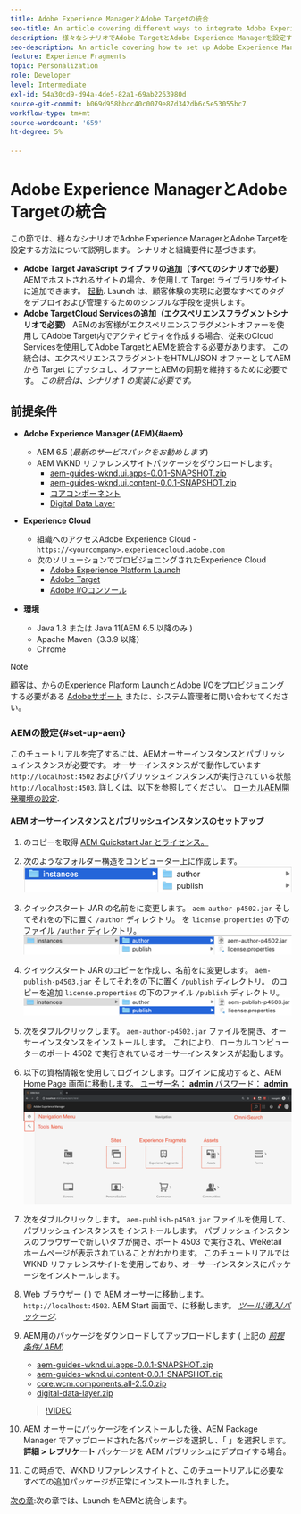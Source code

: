 ```yaml
---
title: Adobe Experience ManagerとAdobe Targetの統合
seo-title: An article covering different ways to integrate Adobe Experience Manager(AEM) with Adobe Target for delivering personalized content.
description: 様々なシナリオでAdobe TargetとAdobe Experience Managerを設定する方法を説明する記事です。
seo-description: An article covering how to set up Adobe Experience Manager with Adobe Target for different scenarios.
feature: Experience Fragments
topic: Personalization
role: Developer
level: Intermediate
exl-id: 54a30cd9-d94a-4de5-82a1-69ab2263980d
source-git-commit: b069d958bbcc40c0079e87d342db6c5e53055bc7
workflow-type: tm+mt
source-wordcount: '659'
ht-degree: 5%

---
```


# Adobe Experience ManagerとAdobe Targetの統合

この節では、様々なシナリオでAdobe Experience ManagerとAdobe Targetを設定する方法について説明します。 シナリオと組織要件に基づきます。

* **Adobe Target JavaScript ライブラリの追加（すべてのシナリオで必要）**
AEMでホストされるサイトの場合、を使用して Target ライブラリをサイトに追加できます。 [起動](https://experienceleague.adobe.com/docs/experience-platform/tags/home.html). Launch は、顧客体験の実現に必要なすべてのタグをデプロイおよび管理するためのシンプルな手段を提供します。
* **Adobe TargetCloud Servicesの追加（エクスペリエンスフラグメントシナリオで必要）**
AEMのお客様がエクスペリエンスフラグメントオファーを使用してAdobe Target内でアクティビティを作成する場合、従来のCloud Servicesを使用してAdobe TargetとAEMを統合する必要があります。 この統合は、エクスペリエンスフラグメントをHTML/JSON オファーとしてAEMから Target にプッシュし、オファーとAEMの同期を維持するために必要です。 
*この統合は、シナリオ 1 の実装に必要です。*

## 前提条件

* **Adobe Experience Manager (AEM){#aem}**
   * AEM 6.5 (*最新のサービスパックをお勧めします*)
   * AEM WKND リファレンスサイトパッケージをダウンロードします。
      * [aem-guides-wknd.ui.apps-0.0.1-SNAPSHOT.zip](https://github.com/adobe/aem-guides-wknd/releases/download/archetype-18.1/aem-guides-wknd.ui.apps-0.0.1-SNAPSHOT.zip)
      * [aem-guides-wknd.ui.content-0.0.1-SNAPSHOT.zip](https://github.com/adobe/aem-guides-wknd/releases/download/archetype-18.1/aem-guides-wknd.ui.content-0.0.1-SNAPSHOT.zip)
      * [コアコンポーネント](https://github.com/adobe/aem-core-wcm-components/releases/download/core.wcm.components.reactor-2.5.0/core.wcm.components.all-2.5.0.zip)
      * [Digital Data Layer](assets/implementation/digital-data-layer.zip)

* **Experience Cloud**
   * 組織へのアクセスAdobe Experience Cloud - `https://<yourcompany>.experiencecloud.adobe.com`
   * 次のソリューションでプロビジョニングされたExperience Cloud
      * [Adobe Experience Platform Launch](https://experiencecloud.adobe.com)
      * [Adobe Target](https://experiencecloud.adobe.com)
      * [Adobe I/Oコンソール](https://console.adobe.io)

* **環境**
   * Java 1.8 または Java 11(AEM 6.5 以降のみ )
   * Apache Maven（3.3.9 以降）
   * Chrome

>[!NOTE]
>
> 顧客は、からのExperience Platform LaunchとAdobe I/Oをプロビジョニングする必要がある [Adobeサポート](https://helpx.adobe.com/jp/contact/enterprise-support.ec.html) または、システム管理者に問い合わせてください。

### AEMの設定{#set-up-aem}

このチュートリアルを完了するには、AEMオーサーインスタンスとパブリッシュインスタンスが必要です。 オーサーインスタンスがで動作しています `http://localhost:4502` およびパブリッシュインスタンスが実行されている状態 `http://localhost:4503`. 詳しくは、以下を参照してください。 [ローカルAEM開発環境の設定](https://helpx.adobe.com/experience-manager/kt/platform-repository/using/local-aem-dev-environment-article-setup.html).

#### AEM オーサーインスタンスとパブリッシュインスタンスのセットアップ

1. のコピーを取得 [AEM Quickstart Jar とライセンス。](https://helpx.adobe.com/experience-manager/6-5/sites/deploying/using/deploy.html#GettingtheSoftware)
2. 次のようなフォルダー構造をコンピューター上に作成します。
   ![フォルダー構造](assets/implementation/aem-setup-1.png)
3. クイックスタート JAR の名前をに変更します。 `aem-author-p4502.jar` そしてそれをの下に置く `/author` ディレクトリ。 を `license.properties` の下のファイル `/author` ディレクトリ。
   ![AEM オーサーインスタンス](assets/implementation/aem-setup-author.png)
4. クイックスタート JAR のコピーを作成し、名前をに変更します。 `aem-publish-p4503.jar` そしてそれをの下に置く `/publish` ディレクトリ。 のコピーを追加 `license.properties` の下のファイル `/publish` ディレクトリ。
   ![AEM パブリッシュインスタンス](assets/implementation/aem-setup-publish.png)
5. 次をダブルクリックします。 `aem-author-p4502.jar` ファイルを開き、オーサーインスタンスをインストールします。 これにより、ローカルコンピューターのポート 4502 で実行されているオーサーインスタンスが起動します。
6. 以下の資格情報を使用してログインします。ログインに成功すると、AEM Home Page 画面に移動します。
ユーザー名： **admin**
パスワード： **admin**
   ![AEM パブリッシュインスタンス](assets/implementation/aem-author-home-page.png)
7. 次をダブルクリックします。 `aem-publish-p4503.jar` ファイルを使用して、パブリッシュインスタンスをインストールします。 パブリッシュインスタンスのブラウザーで新しいタブが開き、ポート 4503 で実行され、WeRetail ホームページが表示されていることがわかります。 このチュートリアルでは WKND リファレンスサイトを使用しており、オーサーインスタンスにパッケージをインストールします。
8. Web ブラウザー ( ) で AEM オーサーに移動します。 `http://localhost:4502`. AEM Start 画面で、に移動します。 *[ツール/導入/パッケージ](http://localhost:4502/crx/packmgr/index.jsp)*.
9. AEM用のパッケージをダウンロードしてアップロードします ( 上記の *[前提条件/ AEM](#aem)*)
   * [aem-guides-wknd.ui.apps-0.0.1-SNAPSHOT.zip](https://github.com/adobe/aem-guides-wknd/releases/download/archetype-18.1/aem-guides-wknd.ui.apps-0.0.1-SNAPSHOT.zip)
   * [aem-guides-wknd.ui.content-0.0.1-SNAPSHOT.zip](https://github.com/adobe/aem-guides-wknd/releases/download/archetype-18.1/aem-guides-wknd.ui.content-0.0.1-SNAPSHOT.zip)
   * [core.wcm.components.all-2.5.0.zip](https://github.com/adobe/aem-core-wcm-components/releases/download/core.wcm.components.reactor-2.5.0/core.wcm.components.all-2.5.0.zip)
   * [digital-data-layer.zip](assets/implementation/digital-data-layer.zip)

   >[!VIDEO](https://video.tv.adobe.com/v/28377?quality=12&learn=on)
10. AEM オーサーにパッケージをインストールした後、AEM Package Manager でアップロードされた各パッケージを選択し、「 」を選択します。 **詳細 > レプリケート** パッケージを AEM パブリッシュにデプロイする場合。
11. この時点で、WKND リファレンスサイトと、このチュートリアルに必要なすべての追加パッケージが正常にインストールされました。

[次の章](./using-launch-adobe-io.md):次の章では、Launch をAEMと統合します。
